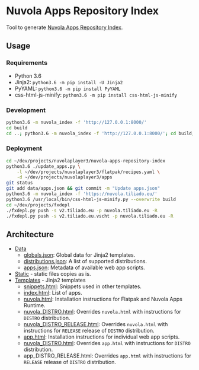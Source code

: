Nuvola Apps Repository Index
============================

Tool to generate [Nuvola Apps Repository Index](https://nuvola.tiliado.eu).

Usage
-----

### Requirements

  * Python 3.6
  * Jinja2: `python3.6 -m pip install -U Jinja2`
  * PyYAML: `python3.6 -m pip install PyYAML`
  * css-html-js-minify: `python3.6 -m pip install css-html-js-minify`

### Development

```sh
python3.6 -m nuvola_index -f 'http://127.0.0.1:8000/'
cd build
cd ..; python3.6 -m nuvola_index -f 'http://127.0.0.1:8000/'; cd build; python3 -m http.server
```

### Deployment

```sh
cd ~/dev/projects/nuvolaplayer3/nuvola-apps-repository-index
python3.6 ./update_apps.py \
    -l ~/dev/projects/nuvolaplayer3/flatpak/recipes.yaml \
    -d ~/dev/projects/nuvolaplayer3/apps
git status
git add data/apps.json && git commit -m "Update apps.json"
python3.6 -m nuvola_index -f 'https://nuvola.tiliado.eu/'
python3.6 /usr/local/bin/css-html-js-minify.py --overwrite build
cd ~/dev/projects/fxdepl
./fxdepl.py push -s v2.tiliado.eu -p nuvola.tiliado.eu -R
./fxdepl.py push -s v2.tiliado.eu.vscht -p nuvola.tiliado.eu -R
```

Architecture
------------

 * [Data](./data)
   - [globals.json](./data/globals.json): Global data for Jinja2 templates.
   - [distributions.json](./data/distributions.json): A list of supported distributions.
   - [apps.json](./data/apps.json): Metadata of available web app scripts.
 * [Static](./static) - static files copies as is.
 * [Templates](./templates) - Jinja2 templates
   - [snippets.html](./templates/snippets.html): Snippets used in other templates.
   - [index.html](./templates/index.html): List of apps.
   - [nuvola.html](./templates/nuvola.html): Installation instructions for Flatpak and Nuvola Apps Runtime.
   - [nuvola_DISTRO.html](./templates/nuvola_debian.html): Overrides `nuvola.html` with instructions for `DISTRO`
     distribution.
   - [nuvola_DISTRO_RELEASE.html](./templates/nuvola_debian_jessie.html): Overrides `nuvola.html` with instructions 
     for `RELEASE` release of `DISTRO` distribution.
   - [app.html](./templates/app.html): Installation instructions for individual web app scripts.
   - [nuvola_DISTRO.html](./templates/app_ubuntu.html): Overrides `app.html` with instructions for `DISTRO`
     distribution.
   - app_DISTRO_RELEASE.html: Overrides `app.html` with instructions 
     for `RELEASE` release of `DISTRO` distribution.
